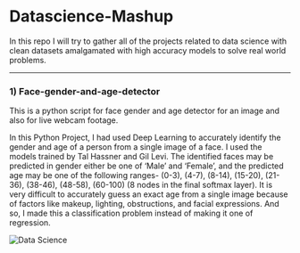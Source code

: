 # Datascience-Mashup
In this repo I will try to gather all of the projects related to data science with clean datasets amalgamated with high accuracy models to solve real world problems.

---

### 1) Face-gender-and-age-detector
This is a python script for face gender and age detector for an image and also for live webcam footage.

In this Python Project, I had used Deep Learning to accurately identify the gender and age of a person from a single image of a face. I used the models trained by Tal Hassner and Gil Levi. The identified faces may be predicted in gender either be one of ‘Male’ and ‘Female’, and the predicted age may be one of the following ranges- (0-3), (4-7), (8-14), (15-20), (21-36), (38-46), (48-58), (60-100) (8 nodes in the final softmax layer). It is very difficult to accurately guess an exact age from a single image because of factors like makeup, lighting, obstructions, and facial expressions. And so, I made this a classification problem instead of making it one of regression.

![Data Science](https://github.com/tharunc/tharunc/blob/main/assets/temp.gif)
